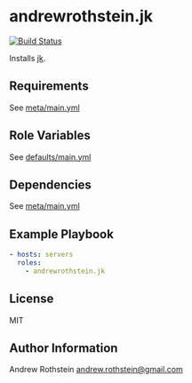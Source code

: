 andrewrothstein.jk
=========
[![Build Status](https://travis-ci.org/andrewrothstein/ansible-jk.svg?branch=master)](https://travis-ci.org/andrewrothstein/ansible-jk)

Installs [jk](https://jkcfg.github.io/).

Requirements
------------

See [meta/main.yml](meta/main.yml)

Role Variables
--------------

See [defaults/main.yml](defaults/main.yml)

Dependencies
------------

See [meta/main.yml](meta/main.yml)

Example Playbook
----------------

```yml
- hosts: servers
  roles:
    - andrewrothstein.jk
```

License
-------

MIT

Author Information
------------------

Andrew Rothstein <andrew.rothstein@gmail.com>
